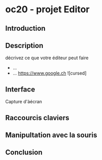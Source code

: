 # oc20 - projet Editor

## Introduction

## Description
décrivez ce que votre éditeur peut faire
* ...
* ...
https://www.google.ch
![cursed]

## Interface
Capture d'àécran
## Raccourcis claviers

## Manipultation avec la souris

## Conclusion
 
 